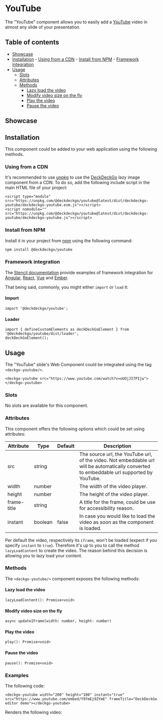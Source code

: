 # YouTube

The "YouTube" component allows you to easily add a [YouTube](https://youtube.com) video in almost any slide of your presentation.

## Table of contents

- [Showcase](#app-components-youtube-showcase)
- [Installation](#app-components-youtube-installation) - [Using from a CDN](#app-components-youtube-from-a-cdn) - [Install from NPM](#app-components-youtube-from-npm) - [Framework integration](#app-components-youtube-framework-integration)
- [Usage](#app-components-youtube-usage)
  - [Slots](#app-components-youtube-slots)
  - [Attributes](#app-components-youtube-attributes)
  - [Methods](#app-components-youtube-methods)
    - [Lazy load the video](#app-components-youtube-lazy-load-the-video)
    - [Modify video size on the fly](#app-components-youtube-modify-video-size-on-the-fly)
    - [Play the video](#app-components-youtube-play-the-video)
    - [Pause the video](#app-components-youtube-pause-the-video)

## Showcase

<div>
  <deckgo-youtube src="https://www.youtube.com/watch?v=oUOjJIfPIjw" width={300} height={200}>
  </deckgo-youtube>
</div>

## Installation

This component could be added to your web application using the following methods.

### Using from a CDN

It's recommended to use [unpkg](https://unpkg.com/) to use the [DeckDeckGo] lazy image component from a CDN. To do so, add the following include script in the main HTML file of your project:

```
<script type="module" src="https://unpkg.com/@deckdeckgo/youtube@latest/dist/deckdeckgo-youtube/deckdeckgo-youtube.esm.js"></script>
<script nomodule="" src="https://unpkg.com/@deckdeckgo/youtube@latest/dist/deckdeckgo-youtube/deckdeckgo-youtube.js"></script>
```

### Install from NPM

Install it in your project from [npm](https://www.npmjs.com/package/@deckdeckgo/qrcode) using the following command:

```bash
npm install @deckdeckgo/youtube
```

### Framework integration

The [Stencil documentation](https://stenciljs.com/docs/overview) provide examples of framework integration for [Angular](https://stenciljs.com/docs/angular), [React](https://stenciljs.com/docs/react), [Vue](https://stenciljs.com/docs/vue) and [Ember](https://stenciljs.com/docs/ember).

That being said, commonly, you might either `import` or `load` it:

#### Import

```
import '@deckdeckgo/youtube';
```

#### Loader

```
import { defineCustomElements as deckDeckGoElement } from '@deckdeckgo/youtube/dist/loader';
deckDeckGoElement();
```

## Usage

The "YouTube" slide's Web Component could be integrated using the tag `<deckgo-youtube/>`.

```
<deckgo-youtube src="https://www.youtube.com/watch?v=oUOjJIfPIjw">
</deckgo-youtube>
```

### Slots

No slots are available for this component.

### Attributes

This component offers the following options which could be set using attributes:

| Attribute   | Type    | Default | Description                                                                                                                               |
| ----------- | ------- | ------- | ----------------------------------------------------------------------------------------------------------------------------------------- |
| src         | string  |         | The source url, the YouTube url, of the video. Not embeddable url will be automatically converted to embeddable url supported by YouTube. |
| width       | number  |         | The width of the video player.                                                                                                            |
| height      | number  |         | The height of the video player.                                                                                                           |
| frame-title | string  |         | A title for the frame, could be use for accessibility reason.                                                                             |
| instant     | boolean | false   | In case you would like to load the video as soon as the component is loaded.                                                              |

Per default the video, respectively its `iframe`, won't be loaded (expect if you specify `instant` to `true`). Therefore it's up to you to call the method `lazyLoadContent` to create the video. The reason behind this decision is allowing you to lazy load your content.

### Methods

The `<deckgo-youtube/>` component exposes the following methods:

#### Lazy load the video

```
lazyLoadContent(): Promise<void>
```

#### Modify video size on the fly

```
async updateIFrame(width: number, height: number)
```

#### Play the video

```
play(): Promise<void>
```

#### Pause the video

```
pause(): Promise<void>
```

### Examples

The following code:

```
<deckgo-youtube width="200" height="100" instant="true" src="https://www.youtube.com/embed/Y97mEj9ZYmE" frameTitle="DeckDeckGo editor demo"></deckgo-youtube>
```

Renders the following video:

<div class="container ion-margin">
    <deckgo-youtube width={200} height={100} instant={true} src="https://www.youtube.com/embed/Y97mEj9ZYmE" frameTitle="DeckDeckGo editor demo"></deckgo-youtube>
</div>

[deckdeckgo]: https://deckdeckgo.com
